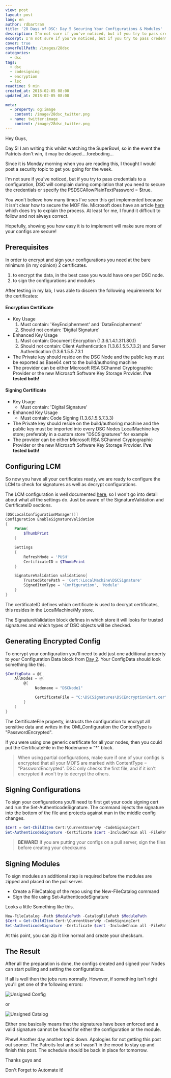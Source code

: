 ```yaml
---
view: post
layout: post
lang: en
author: rdbartram
title: '28 Days of DSC: Day 5 Securing Your Configurations & Modules'
description: I'm not sure if you've noticed, but if you try to pass credentials to a configuration, DSC will complain during compilation.
excerpt: I'm not sure if you've noticed, but if you try to pass credentials to a configuration, DSC will complain during compilation.
cover: true
coverFullPath: /images/28dsc
categories:
  - dsc
tags:
  - dsc
  - codesigning
  - encryption
  - lsc
readtime: 9 min
created_at: 2018-02-05 08:00
updated_at: 2018-02-05 08:00

meta:
  - property: og:image
    content: /image/28dsc_twitter.png
  - name: twitter:image
    content: /image/28dsc_twitter.png
---
```


Hey Guys,

Day 5! I am writing this whilst watching the SuperBowl, so in the event the Patriots don't win, it may be delayed....foreboding...

Since it is Monday morning when you are reading this, I thought I would post a security topic to get you going for the week.

I'm not sure if you've noticed, but if you try to pass credentials to a configuration, DSC will complain during compilation that you need to secure the credentials or specify the PSDSCAllowPlainTextPassword = \$true.

You won't believe how many times I've seen this get implemented because it isn't clear how to secure the MOF file. Microsoft does have an article [here](https://docs.microsoft.com/en-us/powershell/dsc/securemof) which does try to explain the process. At least for me, I found it difficult to follow and not always correct.

Hopefully, showing you how easy it is to implement will make sure more of your configs are secure!

## Prerequisites

In order to encrypt and sign your configurations you need at the bare minimum (in my opinion) 2 certificates.

<ol>
<li>to encrypt the data, in the best case you would have one per DSC node.</li>
<li>to sign the configurations and modules</li>
</ol>

After testing in my lab, I was able to discern the following requirements for the certificates:

#### Encryption Certificate

- Key Usage
  1. Must contain: 'KeyEncipherment' and 'DataEncipherment'
  2. Should not contain: 'Digital Signature'
- Enhanced Key Usage
  1. Must contain: Document Encryption (1.3.6.1.4.1.311.80.1)
  2. Should not contain: Client Authentication (1.3.6.1.5.5.7.3.2) and Server Authentication (1.3.6.1.5.5.7.3.1
- The Private key should reside on the DSC Node and the public key must be exported as Base64 cert to the build/authoring machine
- The provider can be either Microsoft RSA SChannel Cryptographic Provider or the new Microsoft Software Key Storage Provider. **I've tested both!**

#### Signing Certificate

- Key Usage
  - Must contain: 'Digital Signature'
- Enhanced Key Usage
  - Must contain: Code Signing (1.3.6.1.5.5.7.3.3)
- The Private key should reside on the build/authoring machine and the public key must be imported into every DSC Nodes LocalMachine key store; preferably in a custom store "DSCSignatures" for example
- The provider can be either Microsoft RSA SChannel Cryptographic Provider or the new Microsoft Software Key Storage Provider. **I've tested both!**

## Configuring LCM

So now you have all your certificates ready, we are ready to configure the LCM to check for signatures as well as decrypt configurations.

The LCM configuration is well documented [here](https://docs.microsoft.com/en-us/powershell/dsc/metaconfig), so I won't go into detail about what all the settings do. Just be aware of the SignatureValidation and CertificateID sections.

```powershell
[DSCLocalConfigurationManager()]
Configuration EnableSignatureValidation
{
    Param(
        $ThumbPrint
    )

    Settings
    {
        RefreshMode = 'PUSH'
        CertificateID = $ThumbPrint
    }

    SignatureValidation validations{
        TrustedStorePath = 'Cert:\LocalMachine\DSCSignature'
        SignedItemType = 'Configuration', 'Module'
    }
}
```

The certificateID defines which certificate is used to decrypt certificates, this resides in the LocalMachine\My store.

The SignatureValidation block defines in which store it will looks for trusted signatures and which types of DSC objects will be checked.

## Generating Encrypted Config

To encrypt your configuration you'll need to add just one additional property to your Configuration Data block from [Day 2](28-days-dsc-2). Your ConfigData should look something like this.

```powershell
$ConfigData = @{
    AllNodes = @(
        @{
             Nodename = "DSCNode1"

             CertificateFile = "C:\DSCSignatures\DSCEncryptionCert.cer"
        }
    )
}
```

The CertificateFile property, instructs the configuration to encrypt all sensitive data and writes in the OMI_Configuration the ContentType is "PasswordEncrypted".

If you were using one generic certificate for all your nodes, then you could put the CertificateFile in the Nodename = "\*" block.

> <lazy-load tag="img" :data="{ src: 'http://icons.iconarchive.com/icons/graphicloads/100-flat/256/info-icon.png', alt: 'info', width:75, style:'float:left; margin: 0 15px 0 0' }" />When using partial configurations, make sure if one of your configs is encrypted that all your MOFS are marked with ContentType = "PasswordEncrypted". DSC only checks the first file, and if it isn't encrypted it won't try to decrypt the others.

## Signing Configurations

To sign your configurations you'll need to first get your code signing cert and run the Set-AuthenticodeSignature. The command injects the signature into the bottom of the file and protects against man in the middle config changes.

```powershell
$Cert = Get-ChildItem Cert:\CurrentUser\My -CodeSigningCert
Set-AuthenticodeSignature -Certificate $cert -IncludeChain all -FilePath $MofFile
```

> <lazy-load tag="img" :data="{ src: 'http://icons.iconarchive.com/icons/graphicloads/100-flat/256/warning-icon.png', alt: 'info', width:75, style:'float:left; margin: 0 15px 0 0' }" />**BEWARE!** if you are putting your configs on a pull server, sign the files before creating your checksums

## Signing Modules

To sign modules an additional step is required before the modules are zipped and placed on the pull server.

- Create a FileCatalog of the repo using the New-FileCatalog command
- Sign the file using Set-AuthenticodeSignature

Looks a little Something like this.

```powershell
New-FileCatalog -Path $ModulePath -CatalogFilePath $ModulePath
$Cert = Get-ChildItem Cert:\CurrentUser\My -CodeSigningCert
Set-AuthenticodeSignature -Certificate $cert -IncludeChain all -FilePath "$ModulePath\$ModuleName.cat"
```

At this point, you can zip it like normal and create your checksum.

## The Result

After all the preparation is done, the configs created and signed your Nodes can start pulling and setting the configurations.

If all is well then the jobs runs normally. However, if something isn't right you'll get one of the following errors:

![Unsigned Config](https://docs.microsoft.com/en-us/powershell/wmf/images/pullunsignedconfigfail.png)

or

![Unsigned Catalog](https://docs.microsoft.com/en-us/powershell/wmf/images/pullunisgnedcatalog.png)

Either one basically means that the signatures have been enforced and a valid signature cannot be found for either the configuration or the module.

Phew! Another day another topic down.
Apologies for not getting this post out sooner. The Patroits lost and so I wasn't in the mood to stay up and finish this post. The schedule should be back in place for tomorrow.

Thanks guys and

Don't Forget to Automate it!

